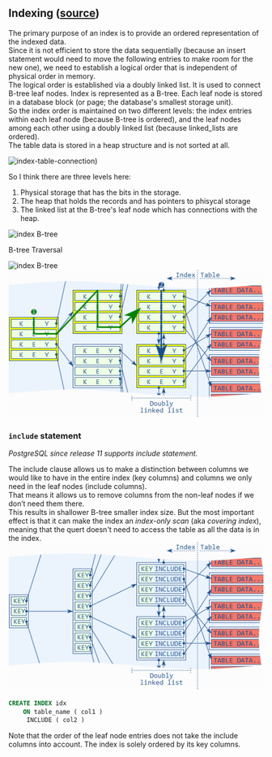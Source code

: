 ## Indexing ([source](https://use-the-index-luke.com/))
The primary purpose of an index is to provide an ordered representation of the indexed data.  
Since it is not efficient to store the data sequentially (because an insert statement would need to move the following entries to make room for the new one), we need to establish a logical order that is independent of physical order in memory.  
The logical order is established via a doubly linked list. It is used to connect B-tree leaf nodes. Index is represented as a B-tree. Each leaf node is stored in a database block (or page; the database's smallest storage unit).  
So the index order is maintained on two different levels: the index entries within each leaf node (because B-tree is ordered), and the leaf nodes among each other using a doubly linked list (because linked_lists are ordered).  
The table data is stored in a heap structure and is not sorted at all. 

![index-table-connection](https://use-the-index-luke.com/static/fig01_01_index_leaf_nodes.en.MMHwYDFb.png))

So I think there are three levels here: 
1. Physical storage that has the bits in the storage.
2. The heap that holds the records and has pointers to phisycal storage
3. The linked list at the B-tree's leaf node which has connections with the heap.

![index B-tree](https://use-the-index-luke.com/static/fig01_02_tree_structure.en.BdEzalqw.png)

B-tree Traversal

![index B-tree](https://use-the-index-luke.com/static/fig01_03_tree_traversal.en.niC7Q5jq.png) &nbsp;&nbsp;&nbsp;&nbsp;&nbsp;
![traverse](/Pic/index1.png)

### `include` statement
*PostgreSQL since release 11 supports include statement.*  
  
The include clause allows us to make a distinction between columns we would like to have in the entire index (key columns) and columns we only need in the leaf nodes (include columns).  
That means it allows us to remove columns from the non-leaf nodes if we don’t need them there.  
This results in shallower B-tree smaller index size. But the most important effect is that it can make the index an *index-only scan* (aka *covering index*), meaning that the quert doesn't need to access the table as all the data is in the index.  
![include](/Pic/index2.png)

```SQL
CREATE INDEX idx
    ON table_name ( col1 )
     INCLUDE ( col2 )
```
Note that the order of the leaf node entries does not take the include columns into account. The index is solely ordered by its key columns.
